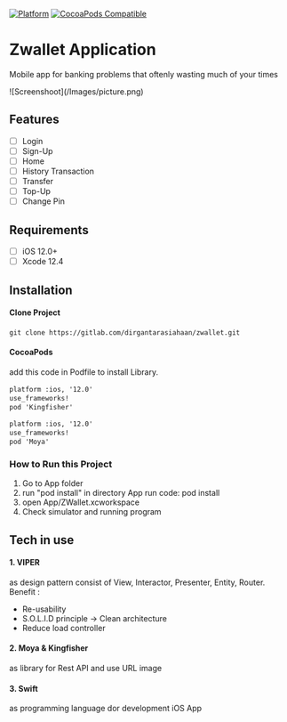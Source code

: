 [![Platform](https://img.shields.io/cocoapods/p/LFAlertController.svg?style=flat)](http://cocoapods.org/pods/LFAlertController)
[![CocoaPods Compatible](https://img.shields.io/cocoapods/v/EZSwiftExtensions.svg)](https://img.shields.io/cocoapods/v/LFAlertController.svg)  

# Zwallet Application

Mobile app for banking problems that oftenly wasting much of your times

<p align="col">
![Screenshoot](/Images/picture.png)
</p>



## Features

- [ ] Login
- [ ] Sign-Up
- [ ] Home
- [ ] History Transaction
- [ ] Transfer
- [ ] Top-Up
- [ ] Change Pin

## Requirements

- [ ] iOS 12.0+
- [ ] Xcode 12.4

## Installation

#### Clone Project
    git clone https://gitlab.com/dirgantarasiahaan/zwallet.git


#### CocoaPods
add this code in Podfile to install Library.

```Kingfisher
platform :ios, '12.0'
use_frameworks!
pod 'Kingfisher'
```

```Moya
platform :ios, '12.0'
use_frameworks!
pod 'Moya'
```

### How to Run this Project
1. Go to App folder
2. run "pod install" in directory App run code:
    pod install
3. open App/ZWallet.xcworkspace
4. Check simulator and running program


## Tech in use
#### 1. VIPER
as design pattern consist of View, Interactor, Presenter, Entity, Router.
Benefit :
- Re-usability
- S.O.L.I.D principle -> Clean architecture
- Reduce load controller

#### 2. Moya & Kingfisher
as library for Rest API and use URL image

#### 3. Swift
as programming language dor development iOS App



